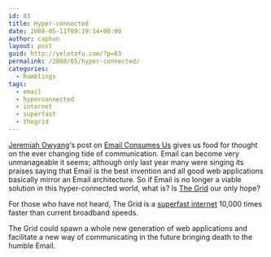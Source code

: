 ```yaml
---
id: 83
title: Hyper-connected
date: 2008-05-11T09:19:14+00:00
author: caphun
layout: post
guid: http://yelotofu.com/?p=83
permalink: /2008/05/hyper-connected/
categories:
  - Ramblings
tags:
  - email
  - hyperconnected
  - internet
  - superfast
  - thegrid
---
```

[Jeremiah Owyang](http://www.web-strategist.com/blog/about/)&#8216;s post on [Email Consumes Us](http://www.web-strategist.com/blog/2008/03/26/email-consumes-us/) gives us food for thought on the ever changing tide of communication. Email can become very unmanageable it seems; although only last year many were singing its praises saying that Email is the best invention and all good web applications basically mirror an Email architecture. So if Email is no longer a viable solution in this hyper-connected world, what is? Is [The Grid](http://www.wired.com/science/discoveries/news/2001/03/42230) our only hope?

For those who have not heard, The Grid is a [superfast internet](http://www.timesonline.co.uk/tol/news/uk/science/article3689881.ece) 10,000 times faster than current broadband speeds. 

The Grid could spawn a whole new generation of web applications and facilitate a new way of communicating in the future bringing death to the humble Email.